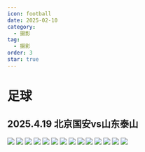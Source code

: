 ```yaml
---
icon: football
date: 2025-02-10
category:
  - 摄影
tag:
  - 摄影
order: 3
star: true
---
```

# 足球
## 2025.4.19 北京国安vs山东泰山
![](https://picgo.checo.cc/DSC_4615.JPG)
![](https://picgo.checo.cc/DSC_4616.JPG)
![](https://picgo.checo.cc/DSC_4626.JPG)
![](https://picgo.checo.cc/DSC_4628.JPG)
![](https://picgo.checo.cc/DSC_4637.JPG)
![](https://picgo.checo.cc/DSC_4640.JPG)
![](https://picgo.checo.cc/DSC_4692.JPG)
![](https://picgo.checo.cc/DSC_4696.JPG)
![](https://picgo.checo.cc/DSC_4698.JPG)
![](https://picgo.checo.cc/DSC_4701.JPG)
![](https://picgo.checo.cc/DSC_4702.JPG)
![](https://picgo.checo.cc/DSC_4704.JPG)
![](https://picgo.checo.cc/DSC_4713.JPG)
![](https://picgo.checo.cc/DSC_4747.JPG)
